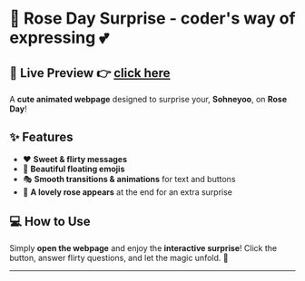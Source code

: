 # 🌹 **Rose Day Surprise - coder's way of expressing** 💕  

## 🚀 **Live Preview**   👉 [**click here**](https://roseday-git-add.netlify.app/)  

A **cute animated webpage** designed to surprise your, **Sohneyoo**, on **Rose Day**!

## ✨ **Features**  
- ❤️ **Sweet & flirty messages**  
- 🌸 **Beautiful floating emojis** 
- 🎭 **Smooth transitions & animations** for text and buttons  
- 🌹 **A lovely rose appears** at the end for an extra surprise

## 💻 **How to Use**  
Simply **open the webpage** and enjoy the **interactive surprise**! Click the button, answer flirty questions, and let the magic unfold. 💖  

---  

